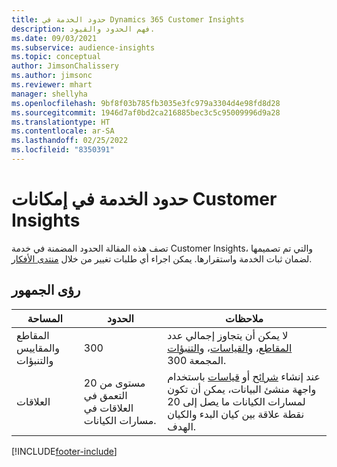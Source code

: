```yaml
---
title: حدود الخدمة في Dynamics 365 Customer Insights
description: فهم الحدود والقيود.
ms.date: 09/03/2021
ms.subservice: audience-insights
ms.topic: conceptual
author: JimsonChalissery
ms.author: jimsonc
ms.reviewer: mhart
manager: shellyha
ms.openlocfilehash: 9bf8f03b785fb3035e3fc979a3304d4e98fd8d28
ms.sourcegitcommit: 1946d7af0bd2ca216885bec3c5c95009996d9a28
ms.translationtype: HT
ms.contentlocale: ar-SA
ms.lasthandoff: 02/25/2022
ms.locfileid: "8350391"
---
```

# <a name="service-limits-in-customer-insights-capabilities"></a>حدود الخدمة في إمكانات Customer Insights

تصف هذه المقالة الحدود المضمنة في خدمة Customer Insights، والتي تم تصميمها لضمان ثبات الخدمة واستقرارها. يمكن اجراء أي طلبات تغيير من خلال [منتدى الأفكار](https://go.microsoft.com/fwlink/?linkid=2074172). 

## <a name="audience-insights"></a>رؤى الجمهور

| المساحة  | الحدود  | ملاحظات  |
|-------------|---------------------------------------------------------------------|---------------------------------------------------------------------|
| المقاطع والمقاييس والتنبؤات | 300  | لا يمكن أن يتجاوز إجمالي عدد [المقاطع](audience-insights/segments.md)، و[القياسات](audience-insights/measures.md)، و[التنبؤات](audience-insights/predictions.md) المجمعة 300.  |
| العلاقات | 20 مستوى من التعمق في العلاقات في مسارات الكيانات. | عند إنشاء [شرائح](audience-insights/segments.md) أو [قياسات](audience-insights/measures.md) باستخدام واجهة منشئ البيانات، يمكن أن تكون لمسارات الكيانات ما يصل إلى 20 نقطة علاقة بين كيان البدء والكيان الهدف.  |

<!--
## Engagement insights

### Workspace and event quotas

Engagement insights is a highly scalable application that can support millions of events per second. During public preview, events have a volume threshold. There's also a limit to the number of workspaces in an organization.

### Engagement insights limits

- Maximum event volume per workspace  = 100 events per second

- Maximum number of workspaces per organization = 100

When events exceed the threshold, it can lead to loss of data in reports based on those events. You can [contact support](https://go.microsoft.com/fwlink/?linkid=2145734) to request a volume increase before you exceed limits. We'll work with you to determine your need for a volume increase and support your request.
-->

[!INCLUDE[footer-include](includes/footer-banner.md)]
